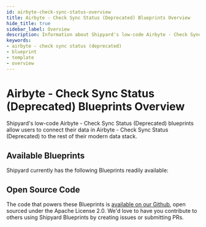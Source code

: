 ```yaml
---
id: airbyte-check-sync-status-overview
title: Airbyte - Check Sync Status (Deprecated) Blueprints Overview
hide_title: true
sidebar_label: Overview
description: Information about Shipyard's low-code Airbyte - Check Sync Status (Deprecated) templates.
keywords:
- airbyte - check sync status (deprecated)
- blueprint
- template
- overview
---
```


# Airbyte - Check Sync Status (Deprecated) Blueprints Overview

Shipyard's low-code Airbyte - Check Sync Status (Deprecated) blueprints allow users to connect their data in Airbyte - Check Sync Status (Deprecated) to the rest of their modern data stack.

## Available Blueprints
Shipyard currently has the following Blueprints readily available: 

## Open Source Code
The code that powers these Blueprints is [available on our Github](None), open sourced under the Apache License 2.0. We'd love to have you contribute to others using Shipyard Blueprints by creating issues or submitting PRs.
